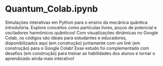 # Quantum_Colab.ipynb
Simulações interativas em Python para o ensino da mecânica quântica introdutória. Explore conceitos como partículas livres, poços de potencial e osciladores harmônicos quânticos! Com visualizações dinâmicas no Google Colab, os códigos são ideais para estudantes e educadores, disponibilizados aqui (em construção) juntamente com um link (em construção) para o Google Colab! Esse estudo foi complementado com desafios (em construção) para treinar as habilidades dos alunos e tornar o aprendizado ainda mais interativo!
